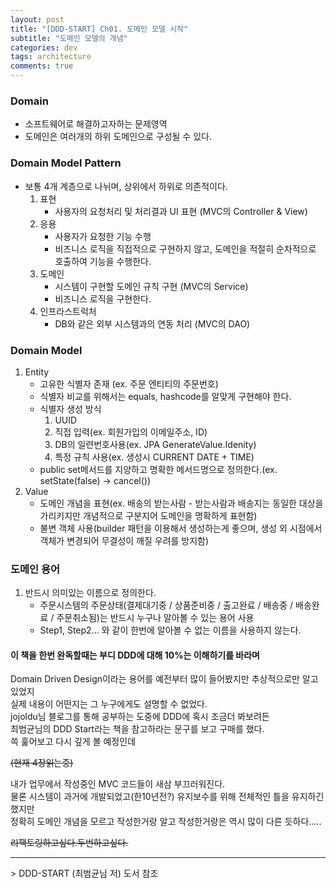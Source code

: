 ```yaml
---
layout: post
title: "[DDD-START] Ch01. 도메인 모델 시작"
subtitle: "도메인 모델의 개념"
categories: dev
tags: architecture
comments: true
---
```


### Domain

-   소프트웨어로 해결하고자하는 문제영역
-   도메인은 여러개의 하위 도메인으로 구성될 수 있다.

### Domain Model Pattern

-   보통 4개 계층으로 나뉘며, 상위에서 하위로 의존적이다.
    1.  표현
        -   사용자의 요청처리 및 처리결과 UI 표현 (MVC의 Controller & View)
    2.  응용
        -   사용자가 요청한 기능 수행
        -   비즈니스 로직을 직접적으로 구현하지 않고, 도메인을 적절히 순차적으로 호출하여 기능을 수행한다.
    3.  도메인
        -   시스템이 구현할 도메인 규칙 구현 (MVC의 Service)
        -   비즈니스 로직을 구현한다.
    4.  인프라스트럭처
        -   DB와 같은 외부 시스템과의 연동 처리 (MVC의 DAO)

### Domain Model

1.  Entity
    -   고유한 식별자 존재 (ex. 주문 엔티티의 주문번호)
    -   식별자 비교를 위해서는 equals, hashcode를 알맞게 구현해야 한다.
    -   식별자 생성 방식
        1.  UUID
        2.  직접 입력(ex. 회원가입의 이메일주소, ID)
        3.  DB의 일련번호사용(ex. JPA GenerateValue.Idenity)
        4.  특정 규칙 사용(ex. 생성시 CURRENT DATE + TIME)
    -   public set메서드를 지양하고 명확한 메서드명으로 정의한다.(ex. setState(false) -> cancel())
2.  Value
    -   도메인 개념을 표현(ex. 배송의 받는사람 - 받는사람과 배송지는 동일한 대상을 가리키지만 개념적으로 구분지어 도메인을 명확하게 표현함)
    -   불변 객체 사용(builder 패턴을 이용해서 생성하는게 좋으며, 생성 외 시점에서 객체가 변경되어 무결성이 깨질 우려를 방지함)

### 도메인 용어

1.  반드시 의미있는 이름으로 정의한다.
    -   주문시스템의 주문상태(결제대기중 / 상품준비중 / 출고완료 / 배송중 / 배송완료 / 주문취소됨)는 반드시 누구나 알아볼 수 있는 용어 사용
    -   Step1, Step2... 와 같이 한번에 알아볼 수 없는 이름을 사용하지 않는다.

#### 이 책을 한번 완독할때는 부디 DDD에 대해 10%는 이해하기를 바라며

Domain Driven Design이라는 용어를 예전부터 많이 들어봤지만 추상적으로만 알고있었지  
실제 내용이 어떤지는 그 누구에게도 설명할 수 없었다.  
jojoldu님 블로그를 통해 공부하는 도중에 DDD에 혹시 조금더 봐보려든  
최범균님의 DDD Start라는 책을 참고하라는 문구를 보고 구매를 했다.  
쓱 훑어보고 다시 깊게 볼 예정인데

~~(현재 4장읽는중)~~

내가 업무에서 작성중인 MVC 코드들이 새삼 부끄러워진다.  
물론 시스템이 과거에 개발되었고(한10년전?) 유지보수를 위해 전체적인 틀을 유지하긴했지만  
정확히 도메인 개념을 모르고 작성한거랑 알고 작성한거랑은 역시 많이 다른 듯하다.....

~~리팩토링하고싶다.두번하고싶다.~~

<hr>
> DDD-START (최범균님 저) 도서 참조

